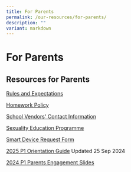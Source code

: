 ```yaml
---
title: For Parents
permalink: /our-resources/for-parents/
description: ""
variant: markdown
---
```

For Parents
===========

Resources for Parents
---------------------

[Rules and Expectations](/school-rules-and-expectations/)

[Homework Policy](/homework-policy/)

[School Vendors' Contact Information](/school-vendors/)

[Sexuality Education Programme](/our-resources/for-parents/sexuality-education-programme/)

[Smart Device Request Form](https://form.gov.sg/61ce31b72e38540012e3e99d)

[2025 P1 Orientation Guide](https://go.gov.sg/xmps2025p1orientationguide)
Updated 25 Sep 2024

[2024 P1 Parents Engagement Slides](https://go.gov.sg/xmps2024p1parentengagement)
